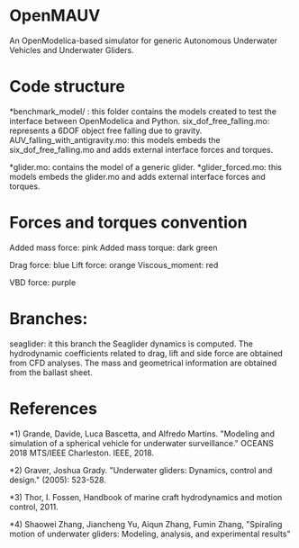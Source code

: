 # OpenMAUV

An OpenModelica-based simulator for generic Autonomous Underwater Vehicles and Underwater Gliders.


# Code structure
*benchmark_model/ : this folder contains the models created to test the interface between OpenModelica and Python. 
	six_dof_free_falling.mo: represents a 6DOF object free falling due to gravity.
	AUV_falling_with_antigravity.mo: this models embeds the six_dof_free_falling.mo and adds external interface forces and torques.


*glider.mo: contains the model of a generic glider.
*glider_forced.mo: this models embeds the glider.mo and adds external interface forces and torques.


# Forces and torques convention
Added mass force: pink
Added mass torque: dark green 

Drag force: blue 
Lift force: orange
Viscous_moment: red

VBD force: purple



# Branches:  
seaglider: it this branch the Seaglider dynamics is computed. The hydrodynamic coefficients related to drag, lift and side force are obtained from CFD analyses. The mass and geometrical information are obtained from the ballast sheet.  




# References
*1) Grande, Davide, Luca Bascetta, and Alfredo Martins. "Modeling and simulation of a spherical vehicle for underwater surveillance." OCEANS 2018 MTS/IEEE Charleston. IEEE, 2018.

*2) Graver, Joshua Grady. "Underwater gliders: Dynamics, control and design." (2005): 523-528.

*3) Thor, I. Fossen, Handbook of marine craft hydrodynamics and motion control, 2011.

*4) Shaowei Zhang, Jiancheng Yu, Aiqun Zhang, Fumin Zhang, "Spiraling motion of underwater gliders: Modeling, analysis, and experimental results"






